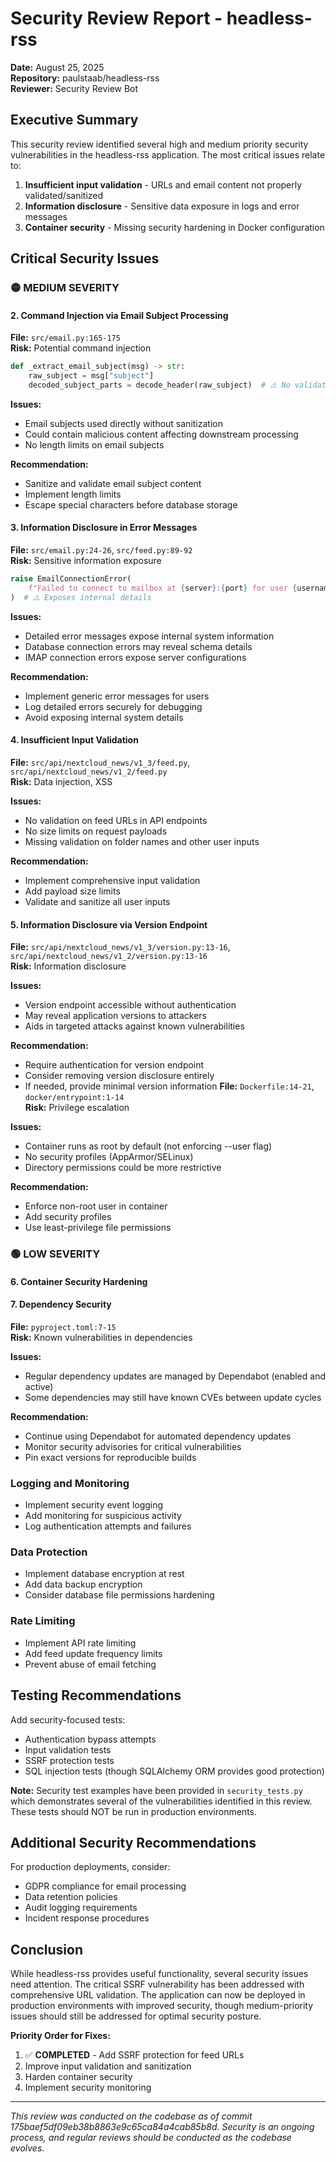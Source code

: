 # Security Review Report - headless-rss

**Date:** August 25, 2025  
**Repository:** paulstaab/headless-rss  
**Reviewer:** Security Review Bot  

## Executive Summary

This security review identified several high and medium priority security vulnerabilities in the headless-rss application. The most critical issues relate to:

1. **Insufficient input validation** - URLs and email content not properly validated/sanitized
2. **Information disclosure** - Sensitive data exposure in logs and error messages
3. **Container security** - Missing security hardening in Docker configuration

## Critical Security Issues


### 🟡 **MEDIUM SEVERITY**

#### 2. Command Injection via Email Subject Processing
**File:** `src/email.py:165-175`  
**Risk:** Potential command injection

```python
def _extract_email_subject(msg) -> str:
    raw_subject = msg["subject"]
    decoded_subject_parts = decode_header(raw_subject)  # ⚠️ No validation
```

**Issues:**
- Email subjects used directly without sanitization
- Could contain malicious content affecting downstream processing
- No length limits on email subjects

**Recommendation:**
- Sanitize and validate email subject content
- Implement length limits
- Escape special characters before database storage

#### 3. Information Disclosure in Error Messages
**File:** `src/email.py:24-26`, `src/feed.py:89-92`  
**Risk:** Sensitive information exposure

```python
raise EmailConnectionError(
    f"Failed to connect to mailbox at {server}:{port} for user {username}: {e}"
)  # ⚠️ Exposes internal details
```

**Issues:**
- Detailed error messages expose internal system information
- Database connection errors may reveal schema details
- IMAP connection errors expose server configurations

**Recommendation:**
- Implement generic error messages for users
- Log detailed errors securely for debugging
- Avoid exposing internal system details

#### 4. Insufficient Input Validation
**File:** `src/api/nextcloud_news/v1_3/feed.py`, `src/api/nextcloud_news/v1_2/feed.py`  
**Risk:** Data injection, XSS

**Issues:**
- No validation on feed URLs in API endpoints
- No size limits on request payloads
- Missing validation on folder names and other user inputs

**Recommendation:**
- Implement comprehensive input validation
- Add payload size limits
- Validate and sanitize all user inputs

#### 5. Information Disclosure via Version Endpoint
**File:** `src/api/nextcloud_news/v1_3/version.py:13-16`, `src/api/nextcloud_news/v1_2/version.py:13-16`  
**Risk:** Information disclosure

**Issues:**
- Version endpoint accessible without authentication
- May reveal application versions to attackers
- Aids in targeted attacks against known vulnerabilities

**Recommendation:**
- Require authentication for version endpoint
- Consider removing version disclosure entirely
- If needed, provide minimal version information
**File:** `Dockerfile:14-21`, `docker/entrypoint:1-14`  
**Risk:** Privilege escalation

**Issues:**
- Container runs as root by default (not enforcing --user flag)
- No security profiles (AppArmor/SELinux)
- Directory permissions could be more restrictive

**Recommendation:**
- Enforce non-root user in container
- Add security profiles
- Use least-privilege file permissions

### 🟢 **LOW SEVERITY**

#### 6. Container Security Hardening
#### 7. Dependency Security
**File:** `pyproject.toml:7-15`  
**Risk:** Known vulnerabilities in dependencies

**Issues:**
- Regular dependency updates are managed by Dependabot (enabled and active)
- Some dependencies may still have known CVEs between update cycles

**Recommendation:**
- Continue using Dependabot for automated dependency updates
- Monitor security advisories for critical vulnerabilities
- Pin exact versions for reproducible builds

### Logging and Monitoring
- Implement security event logging
- Add monitoring for suspicious activity
- Log authentication attempts and failures

### Data Protection
- Implement database encryption at rest
- Add data backup encryption
- Consider database file permissions hardening

### Rate Limiting
- Implement API rate limiting
- Add feed update frequency limits
- Prevent abuse of email fetching

## Testing Recommendations

Add security-focused tests:
- Authentication bypass attempts
- Input validation tests
- SSRF protection tests
- SQL injection tests (though SQLAlchemy ORM provides good protection)

**Note:** Security test examples have been provided in `security_tests.py` which demonstrates several of the vulnerabilities identified in this review. These tests should NOT be run in production environments.

## Additional Security Recommendations

For production deployments, consider:
- GDPR compliance for email processing
- Data retention policies
- Audit logging requirements
- Incident response procedures

## Conclusion

While headless-rss provides useful functionality, several security issues need attention. The critical SSRF vulnerability has been addressed with comprehensive URL validation. The application can now be deployed in production environments with improved security, though medium-priority issues should still be addressed for optimal security posture.

**Priority Order for Fixes:**
1. ✅ **COMPLETED** - Add SSRF protection for feed URLs
2. Improve input validation and sanitization
3. Harden container security
4. Implement security monitoring

---

*This review was conducted on the codebase as of commit 175baef5df09eb38b8863e9c65ca84a4cab85b8d. Security is an ongoing process, and regular reviews should be conducted as the codebase evolves.*